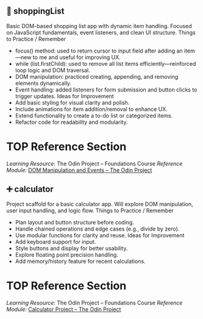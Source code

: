 ## 🛒 shoppingList
Basic DOM-based shopping list app with dynamic item handling. Focused on JavaScript fundamentals, event listeners, and clean UI structure.
Things to Practice / Remember
- focus() method: used to return cursor to input field after adding an item—new to me and useful for improving UX.
- while (list.firstChild): used to remove all list items efficiently—reinforced loop logic and DOM traversal.
- DOM manipulation: practiced creating, appending, and removing elements dynamically.
- Event handling: added listeners for form submission and button clicks to trigger updates.
Ideas for Improvement
- Add basic styling for visual clarity and polish.
- Include animations for item addition/removal to enhance UX.
- Extend functionality to create a to-do list or categorized items.
- Refactor code for readability and modularity.

# TOP Reference Section
*Learning Resource*: The Odin Project – Foundations Course
*Reference Module:* [DOM Manipulation and Events – The Odin Project](https://www.theodinproject.com/paths/foundations/courses/foundations#dom-manipulation-and-events)

## ➕ calculator
Project scaffold for a basic calculator app. Will explore DOM manipulation, user input handling, and logic flow.
Things to Practice / Remember
- Plan layout and button structure before coding.
- Handle chained operations and edge cases (e.g., divide by zero).
- Use modular functions for clarity and reuse.
Ideas for Improvement
- Add keyboard support for input.
- Style buttons and display for better usability.
- Explore floating point precision handling.
- Add memory/history feature for recent calculations.

# TOP Reference Section
*Learning Resource:* The Odin Project – Foundations Course
*Reference Module:* [Calculator Project – The Odin Project](https://www.theodinproject.com/paths/foundations/courses/foundations#project-calculator)


